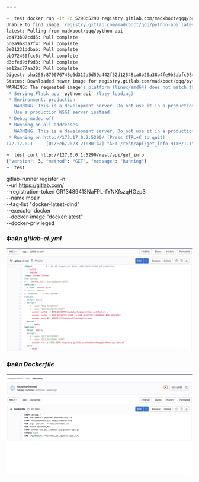
===
```bash
➜  test docker run -it -p 5290:5290 registry.gitlab.com/madxboct/qqq/python-api:latest                       
Unable to find image 'registry.gitlab.com/madxboct/qqq/python-api:latest' locally
latest: Pulling from madxboct/qqq/python-api
2d473b07cdd5: Pull complete 
5dea9b8da7f4: Pull complete 
0e01231ddbab: Pull complete 
bb972460fcc6: Pull complete 
d3cfed9df9d3: Pull complete 
ea12ac77aa30: Pull complete 
Digest: sha256:870076748e6d312a5d59a442f52d12548ca8b20a38b4fe9b3abfc984860345fd
Status: Downloaded newer image for registry.gitlab.com/madxboct/qqq/python-api:latest
WARNING: The requested image's platform (linux/amd64) does not match the detected host platform (linux/arm64/v8) and no specific platform was requested
 * Serving Flask app 'python-api' (lazy loading)
 * Environment: production
   WARNING: This is a development server. Do not use it in a production deployment.
   Use a production WSGI server instead.
 * Debug mode: off
 * Running on all addresses.
   WARNING: This is a development server. Do not use it in a production deployment.
 * Running on http://172.17.0.2:5290/ (Press CTRL+C to quit)
172.17.0.1 - - [01/Feb/2023 21:30:47] "GET /rest/api/get_info HTTP/1.1" 200 -
```

```bash
➜  test curl http://127.0.0.1:5290/rest/api/get_info
{"version": 3, "method": "GET", "message": "Running"}
➜  test 
```

gitlab-runner register -n \
  --url https://gitlab.com/ \
  --registration-token GR13489413NaFPL-fYNXfszqHGzp3 \
  --name mbair \
  --tag-list "docker-latest-dind" \
  --executor docker \
  --docker-image "docker:latest" \
  --docker-privileged

###  Файл *gitlab-ci.yml* 
![](img/gitlab-ci.png)

###  Файл *Dockerfile* 
![](img/Dockerfile.png)


